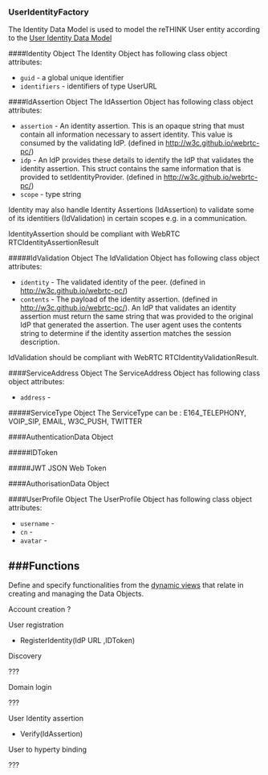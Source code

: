 ### UserIdentityFactory

The Identity Data Model is used to model the reTHINK User entity according to the [User Identity Data Model](https://github.com/reTHINK-project/architecture/tree/master/docs/datamodel/user-identity)

####Identity Object
The Identity Object has following class object attributes:
* ```guid``` - a global unique identifier
* ```identifiers``` -  identifiers of type UserURL

####IdAssertion Object
The IdAssertion  Object has following class object attributes:
* ```assertion``` - An identity assertion. This is an opaque string that must contain all information necessary to assert identity. This value is consumed by the validating IdP. (defined in http://w3c.github.io/webrtc-pc/)
* ```idp``` -  An IdP provides these details to identify the IdP that validates the identity assertion. This struct contains the same information that is provided to setIdentityProvider. (defined in http://w3c.github.io/webrtc-pc/)
* ```scope``` -  type string

Identity may also handle Identity Assertions (IdAssertion) to validate some of its identitiers (IdValidation) in certain scopes e.g. in a communication.

IdentityAssertion should be compliant with WebRTC RTCIdentityAssertionResult


#####IdValidation Object
The IdValidation Object has following class object attributes:
* ```identity``` -  The validated identity of the peer. (defined in http://w3c.github.io/webrtc-pc/)
* ```contents``` -  The payload of the identity assertion. (defined in http://w3c.github.io/webrtc-pc/). An IdP that validates an identity assertion must return the same string that was provided to the original IdP that generated the assertion.
The user agent uses the contents string to determine if the identity assertion matches the session description.


IdValidation should be compliant with WebRTC RTCIdentityValidationResult.

####ServiceAddress Object
The ServiceAddress Object has following class object attributes:
* ```address``` -

#####ServiceType Object
The ServiceType can be : E164_TELEPHONY, VOIP_SIP, EMAIL, W3C_PUSH, TWITTER

####AuthenticationData Object

#####IDToken

#####JWT
JSON Web Token

####AuthorisationData Object

####UserProfile Object
The UserProfile Object has following class object attributes:
* ```username``` - 
* ```cn``` -  
* ```avatar``` -  

###Functions
-----------------------
Define and specify functionalities from the [dynamic views](https://github.com/reTHINK-project/core-framework/tree/master/docs/specs/runtime/dynamic-view) that relate in creating and managing the Data Objects.

Account creation ?

User registration

- RegisterIdentity(IdP URL ,IDToken)

Discovery

???

Domain login

???

User Identity assertion

- Verify(IdAssertion)

User to hyperty binding

???


